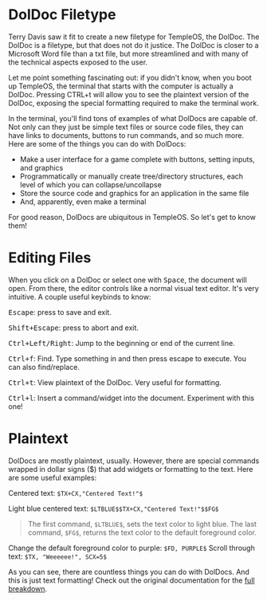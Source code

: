 # DolDoc Filetype
Terry Davis saw it fit to create a new filetype for TempleOS, the DolDoc. The DolDoc is a filetype, but that does not do it justice. The DolDoc is closer to a Microsoft Word file than a txt file, but more streamlined and with many of the technical aspects exposed to the user. 

Let me point something fascinating out: if you didn't know, when you boot up TempleOS, the terminal that starts with the computer is actually a DolDoc. Pressing CTRL+t will allow you to see the plaintext version of the DolDoc, exposing the special formatting required to make the terminal work.

In the terminal, you'll find tons of examples of what DolDocs are capable of. Not only can they just be simple text files or source code files, they can have links to documents, buttons to run commands, and so much more. Here are some of the things you can do with DolDocs:

- Make a user interface for a game complete with buttons, setting inputs, and graphics
- Programmatically or manually create tree/directory structures, each level of which you can collapse/uncollapse
- Store the source code and graphics for an application in the same file
- And, apparently, even make a terminal

For good reason, DolDocs are ubiquitous in TempleOS. So let's get to know them!

# Editing Files
When you click on a DolDoc or select one with <kbd>Space</kbd>, the document will open. From there, the editor controls like a normal visual text editor. It's very intuitive. A couple useful keybinds to know:

<kbd>Escape</kbd>: press to save and exit.   

<kbd>Shift+Escape</kbd>: press to abort and exit.   

<kbd>Ctrl+Left/Right</kbd>: Jump to the beginning or end of the current line.

<kbd>Ctrl+f</kbd>: Find. Type something in and then press escape to execute. You can also find/replace.

<kbd>Ctrl+t</kbd>: View plaintext of the DolDoc. Very useful for formatting.

<kbd>Ctrl+l</kbd>: Insert a command/widget into the document. Experiment with this one!

# Plaintext
DolDocs are mostly plaintext, usually. However, there are special commands wrapped in dollar signs ($) that add widgets or formatting to the text. Here are some useful examples:

Centered text: `$TX+CX,"Centered Text!"$`

Light blue centered text: `$LTBLUE$$TX+CX,"Centered Text!"$$FG$`

> The first command, `$LTBLUE$`, sets the text color to light blue. The last command, `$FG$`, returns the text color to the default foreground color.

Change the default foreground color to purple: `$FD, PURPLE$`
Scroll through text: `$TX, "Weeeeee!", SCX=5$`

As you can see, there are countless things you can do with DolDocs. And this is just text formatting! Check out the original documentation for the [full breakdown](https://templeos.holyc.xyz/Wb/Doc/DolDocOverview.html).
